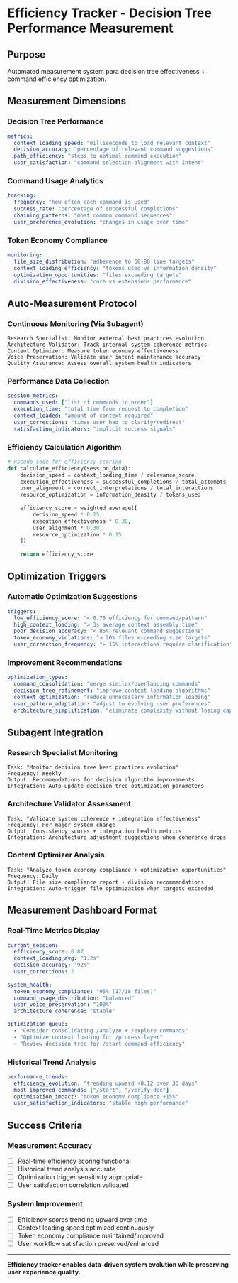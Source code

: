 # Efficiency Tracker - Decision Tree Performance Measurement

## Purpose
Automated measurement system para decision tree effectiveness + command efficiency optimization.

## Measurement Dimensions

### Decision Tree Performance
```yaml
metrics:
  context_loading_speed: "milliseconds to load relevant context"
  decision_accuracy: "percentage of relevant command suggestions"
  path_efficiency: "steps to optimal command execution"  
  user_satisfaction: "command selection alignment with intent"
```

### Command Usage Analytics
```yaml
tracking:
  frequency: "how often each command is used"
  success_rate: "percentage of successful completions"
  chaining_patterns: "most common command sequences"
  user_preference_evolution: "changes in usage over time"
```

### Token Economy Compliance
```yaml
monitoring:
  file_size_distribution: "adherence to 50-80 line targets"
  context_loading_efficiency: "tokens used vs information density"
  optimization_opportunities: "files exceeding targets"
  division_effectiveness: "core vs extensions performance"
```

## Auto-Measurement Protocol

### Continuous Monitoring (Via Subagent)
```
Research Specialist: Monitor external best practices evolution
Architecture Validator: Track internal system coherence metrics
Content Optimizer: Measure token economy effectiveness  
Voice Preservation: Validate user intent maintenance accuracy
Quality Assurance: Assess overall system health indicators
```

### Performance Data Collection
```yaml
session_metrics:
  commands_used: ["list of commands in order"]
  execution_time: "total time from request to completion"
  context_loaded: "amount of context required"
  user_corrections: "times user had to clarify/redirect"
  satisfaction_indicators: "implicit success signals"
```

### Efficiency Calculation Algorithm
```python
# Pseudo-code for efficiency scoring
def calculate_efficiency(session_data):
    decision_speed = context_loading_time / relevance_score
    execution_effectiveness = successful_completions / total_attempts  
    user_alignment = correct_interpretations / total_interactions
    resource_optimization = information_density / tokens_used
    
    efficiency_score = weighted_average([
        decision_speed * 0.25,
        execution_effectiveness * 0.30,
        user_alignment * 0.30,
        resource_optimization * 0.15
    ])
    
    return efficiency_score
```

## Optimization Triggers

### Automatic Optimization Suggestions
```yaml
triggers:
  low_efficiency_score: "< 0.75 efficiency for command/pattern"
  high_context_loading: "> 3s average context assembly time"
  poor_decision_accuracy: "< 85% relevant command suggestions"
  token_economy_violations: "> 20% files exceeding size targets"
  user_correction_frequency: "> 15% interactions require clarification"
```

### Improvement Recommendations
```yaml
optimization_types:
  command_consolidation: "merge similar/overlapping commands"
  decision_tree_refinement: "improve context loading algorithms"  
  context_optimization: "reduce unnecessary information loading"
  user_pattern_adaptation: "adjust to evolving user preferences"
  architecture_simplification: "eliminate complexity without losing capability"
```

## Subagent Integration

### Research Specialist Monitoring
```
Task: "Monitor decision tree best practices evolution"
Frequency: Weekly
Output: Recommendations for decision algorithm improvements
Integration: Auto-update decision tree optimization parameters
```

### Architecture Validator Assessment  
```
Task: "Validate system coherence + integration effectiveness"
Frequency: Per major system change
Output: Consistency scores + integration health metrics
Integration: Architecture adjustment suggestions when coherence drops
```

### Content Optimizer Analysis
```
Task: "Analyze token economy compliance + optimization opportunities"
Frequency: Daily
Output: File size compliance report + division recommendations
Integration: Auto-trigger file optimization when targets exceeded
```

## Measurement Dashboard Format

### Real-Time Metrics Display
```yaml
current_session:
  efficiency_score: 0.87
  context_loading_avg: "1.2s"
  decision_accuracy: "92%"
  user_corrections: 2
  
system_health:
  token_economy_compliance: "95% (17/18 files)"
  command_usage_distribution: "balanced"
  user_voice_preservation: "100%"
  architecture_coherence: "stable"

optimization_queue:
  - "Consider consolidating /analyze + /explore commands"
  - "Optimize context loading for /process-layer"
  - "Review decision tree for /start command efficiency"
```

### Historical Trend Analysis
```yaml
performance_trends:
  efficiency_evolution: "trending upward +0.12 over 30 days"
  most_improved_commands: ["/start", "/verify-doc"]
  optimization_impact: "token economy compliance +15%"
  user_satisfaction_indicators: "stable high performance"
```

## Success Criteria

### Measurement Accuracy
- [ ] Real-time efficiency scoring functional
- [ ] Historical trend analysis accurate
- [ ] Optimization trigger sensitivity appropriate
- [ ] User satisfaction correlation validated

### System Improvement  
- [ ] Efficiency scores trending upward over time
- [ ] Context loading speed optimized continuously
- [ ] Token economy compliance maintained/improved
- [ ] User workflow satisfaction preserved/enhanced

---

**Efficiency tracker enables data-driven system evolution while preserving user experience quality.**